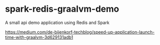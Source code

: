 # spark-redis-graalvm-demo
A small api demo application using Redis and Spark

https://medium.com/de-bijenkorf-techblog/speed-up-application-launch-time-with-graalvm-3d629131adb1
